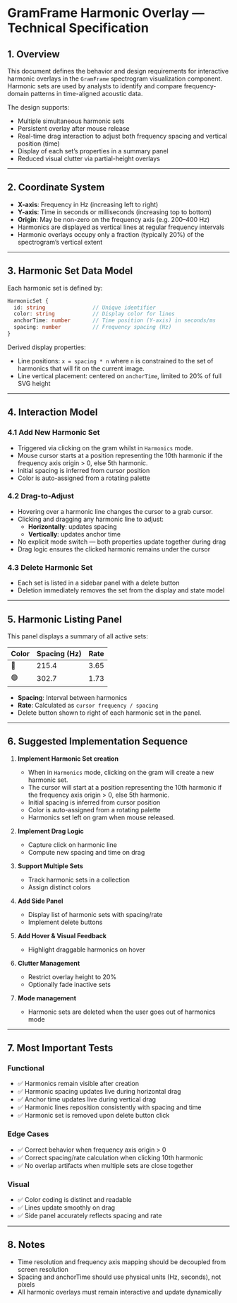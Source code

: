 
# GramFrame Harmonic Overlay — Technical Specification

## 1. Overview

This document defines the behavior and design requirements for interactive harmonic overlays in the `GramFrame` spectrogram visualization component. Harmonic sets are used by analysts to identify and compare frequency-domain patterns in time-aligned acoustic data.

The design supports:
- Multiple simultaneous harmonic sets
- Persistent overlay after mouse release
- Real-time drag interaction to adjust both frequency spacing and vertical position (time)
- Display of each set’s properties in a summary panel
- Reduced visual clutter via partial-height overlays

---

## 2. Coordinate System

- **X-axis**: Frequency in Hz (increasing left to right)
- **Y-axis**: Time in seconds or milliseconds (increasing top to bottom)
- **Origin**: May be non-zero on the frequency axis (e.g. 200–400 Hz)
- Harmonics are displayed as vertical lines at regular frequency intervals
- Harmonic overlays occupy only a fraction (typically 20%) of the spectrogram’s vertical extent

---

## 3. Harmonic Set Data Model

Each harmonic set is defined by:

```ts
HarmonicSet {
  id: string               // Unique identifier
  color: string            // Display color for lines
  anchorTime: number       // Time position (Y-axis) in seconds/ms
  spacing: number          // Frequency spacing (Hz)
}
```

Derived display properties:
- Line positions: `x = spacing * n` where `n` is constrained to the set of harmonics that will fit on the current image.
- Line vertical placement: centered on `anchorTime`, limited to 20% of full SVG height

---

## 4. Interaction Model

### 4.1 Add New Harmonic Set

- Triggered via clicking on the gram whilst in `Harmonics` mode.
- Mouse cursor starts at a position representing the 10th harmonic if the frequency axis origin > 0, else 5th harmonic.
- Initial spacing is inferred from cursor position
- Color is auto-assigned from a rotating palette

### 4.2 Drag-to-Adjust

- Hovering over a harmonic line changes the cursor to a grab cursor.
- Clicking and dragging any harmonic line to adjust:
  - **Horizontally**: updates spacing
  - **Vertically**: updates anchor time
- No explicit mode switch — both properties update together during drag
- Drag logic ensures the clicked harmonic remains under the cursor

### 4.3 Delete Harmonic Set

- Each set is listed in a sidebar panel with a delete button
- Deletion immediately removes the set from the display and state model

---

## 5. Harmonic Listing Panel

This panel displays a summary of all active sets:

| Color | Spacing (Hz) | Rate |
|-------|--------------|------|
| 🔶    | 215.4        | 3.65 |
| 🟢    | 302.7        | 1.73 |

- **Spacing**: Interval between harmonics
- **Rate**: Calculated as `cursor frequency / spacing`
- Delete button shown to right of each harmonic set in the panel.

---

## 6. Suggested Implementation Sequence

1. **Implement Harmonic Set creation**
   - When in `Harmonics` mode, clicking on the gram will create a new harmonic set.
   - The cursor will start at a position representing the 10th harmonic if the frequency axis origin > 0, else 5th harmonic.
   - Initial spacing is inferred from cursor position
   - Color is auto-assigned from a rotating palette
   - Harmonics set left on gram when mouse released.

2. **Implement Drag Logic**
   - Capture click on harmonic line
   - Compute new spacing and time on drag

3. **Support Multiple Sets**
   - Track harmonic sets in a collection
   - Assign distinct colors

4. **Add Side Panel**
   - Display list of harmonic sets with spacing/rate
   - Implement delete buttons

5. **Add Hover & Visual Feedback**
   - Highlight draggable harmonics on hover

6. **Clutter Management**
   - Restrict overlay height to 20%
   - Optionally fade inactive sets

7. **Mode management**
   - Harmonic sets are deleted when the user goes out of harmonics mode

---

## 7. Most Important Tests

### Functional
- ✅ Harmonics remain visible after creation
- ✅ Harmonic spacing updates live during horizontal drag
- ✅ Anchor time updates live during vertical drag
- ✅ Harmonic lines reposition consistently with spacing and time
- ✅ Harmonic set is removed upon delete button click

### Edge Cases
- ✅ Correct behavior when frequency axis origin > 0
- ✅ Correct spacing/rate calculation when clicking 10th harmonic
- ✅ No overlap artifacts when multiple sets are close together

### Visual
- ✅ Color coding is distinct and readable
- ✅ Lines update smoothly on drag
- ✅ Side panel accurately reflects spacing and rate

---

## 8. Notes

- Time resolution and frequency axis mapping should be decoupled from screen resolution
- Spacing and anchorTime should use physical units (Hz, seconds), not pixels
- All harmonic overlays must remain interactive and update dynamically

